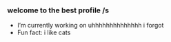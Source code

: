 ### welcome to the best profile /s

-  I’m currently working on uhhhhhhhhhhhhhh i forgot
-  Fun fact: i like cats

